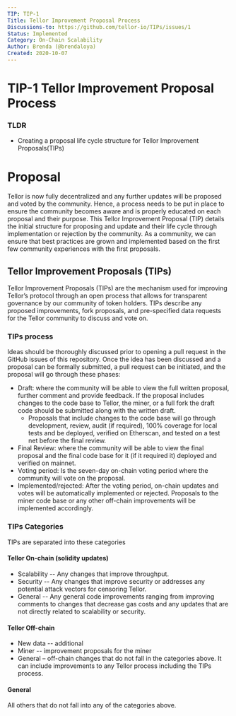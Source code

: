 ```yaml
---
TIP: TIP-1
Title: Tellor Improvement Proposal Process
Discussions-to: https://github.com/tellor-io/TIPs/issues/1
Status: Implemented
Category: On-Chain Scalability
Author: Brenda (@brendaloya)
Created: 2020-10-07
---
```



# TIP-1 Tellor Improvement Proposal Process

### TLDR

* Creating a proposal life cycle structure for Tellor Improvement Proposals(TIPs)

# Proposal
Tellor is now fully decentralized and any further updates will be proposed and voted by the community. Hence, a process needs to be put in place to ensure the community becomes aware and is properly educated on each proposal and their purpose. This Tellor Improvement Proposal (TIP) details the initial structure for proposing and update and their life cycle through implementation or rejection by the community. As a community, we can ensure that best practices are grown and implemented based on the first few community experiences with the first proposals.  


## Tellor Improvement Proposals (TIPs)
Tellor Improvement Proposals (TIPs) are the mechanism used for improving Tellor’s protocol through an open process that allows for transparent governance by our community of token holders. TIPs describe any proposed improvements, fork proposals, and pre-specified data requests for the Tellor community to discuss and vote on.

### TIPs process

Ideas should be thoroughly discussed prior to opening a pull request in the GitHub issues of this repository. Once the idea has been discussed and a proposal can be formally submitted, a pull request can be initiated, and the proposal will go through these phases:

* Draft: where the community will be able to view the full written proposal, further comment and provide feedback. If the proposal includes changes to the code base to Tellor, the miner, or a full fork the draft code should be submitted along with the written draft.
   * Proposals that include changes to the code base will go through development, review, audit (if required), 100% coverage for local tests and be deployed, verified on Etherscan, and tested on a test net before the final review.
* Final Review: where the community will be able to view the final proposal and the final code base for it (if it required it) deployed and verified on mainnet.
* Voting period: Is the seven-day on-chain voting period where the community will vote on the proposal.  
* Implemented/rejected:  After the voting period, on-chain updates and votes will be automatically implemented or rejected. Proposals to the miner code base or any other off-chain improvements will be implemented accordingly. 
 
### TIPs Categories

TIPs are separated into these categories

#### Tellor On-chain (solidity updates)

* Scalability -- Any changes that improve throughput.
* Security -- Any changes that improve security or addresses any potential attack vectors for censoring Tellor.
* General -- Any general code improvements ranging from improving comments to changes that decrease gas costs and any updates that are not directly related to scalability or security.
 
#### Tellor Off-chain

* New data -- additional 
* Miner -- improvement proposals for the miner 
* General – off-chain changes that do not fall in the categories above. It can include improvements to any Tellor process including the TIPs process. 

#### General

All others that do not fall into any of the categories above. 

